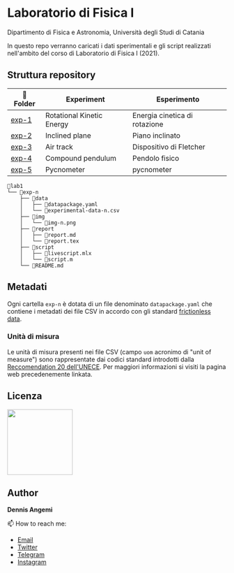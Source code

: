 # Laboratorio di Fisica I
Dipartimento di Fisica e Astronomia, Università degli Studi di Catania

In questo repo verranno caricati i dati sperimentali e gli script realizzati nell'ambito del corso di Laboratorio di Fisica I (2021).

## Struttura repository

| 📂 Folder | Experiment                    | Esperimento |
|-----------|-------------------------------|---|
| [exp-1](https://github.com/dennisangemi/lab1-dfa/tree/main/exp-1)     | Rotational Kinetic Energy | Energia cinetica di rotazione |
| [exp-2](https://github.com/dennisangemi/lab1-dfa/tree/main/exp-2)     | Inclined plane               | Piano inclinato |
| [exp-3](https://github.com/dennisangemi/lab1-dfa/tree/main/exp-3)     | Air track       | Dispositivo di Fletcher |
| [exp-4](https://github.com/dennisangemi/lab1-dfa/tree/main/exp-4)     | Compound pendulum                | Pendolo fisico |
| [exp-5](https://github.com/dennisangemi/lab1-dfa/tree/main/exp-5)     | Pycnometer                    | pycnometer |

```
📂lab1
└── 📂exp-n
    ├── 📂data
    │   ├── 📄datapackage.yaml
    │   └── 📄experimental-data-n.csv
    ├── 📂img
    │   └── 📄img-n.png
    ├── 📂report
    │   ├── 📄report.md
    │   └── 📄report.tex
    ├── 📂script
    │   ├── 📄livescript.mlx
    │   └── 📄script.m
    └── 📄README.md
```

## Metadati
Ogni cartella `exp-n` è dotata di un file denominato `datapackage.yaml` che contiene i metadati dei file CSV in accordo con gli standard [frictionless data](https://frictionlessdata.io/standards/#standards-toolkit).

### Unità di misura
Le unità di misura presenti nei file CSV (campo `uom` acronimo di "unit of measure") sono rappresentate dai codici standard introdotti dalla [Reccomendation 20 dell'UNECE](https://datahub.io/core/unece-units-of-measure). Per maggiori informazioni si visiti la pagina web precedenemente linkata.

## Licenza
<a href="https://creativecommons.org/licenses/by/4.0/"><img src="https://upload.wikimedia.org/wikipedia/commons/thumb/1/16/CC-BY_icon.svg/640px-CC-BY_icon.svg.png" width="150"/></a>

## Author
**Dennis Angemi**

📫 How to reach me:
  - [Email](mailto:dennisangemi@gmail.com)
  - [Twitter](https://twitter.com/dennisangemi)
  - [Telegram](https://t.me/dennisangemi)
  - [Instagram](http://instagram.com/dennisangemi)
